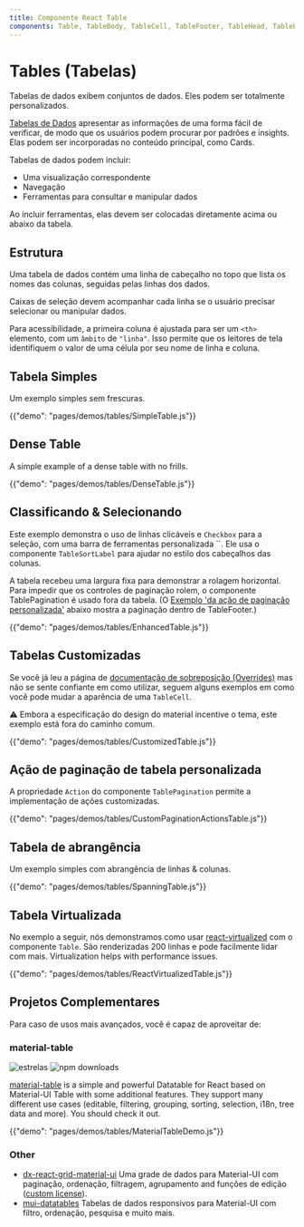 ```yaml
---
title: Componente React Table
components: Table, TableBody, TableCell, TableFooter, TableHead, TablePagination, TableRow, TableSortLabel
---
```

# Tables (Tabelas)

<p class="description">Tabelas de dados exibem conjuntos de dados. Eles podem ser totalmente personalizados.</p>

[Tabelas de Dados](https://material.io/design/components/data-tables.html) apresentar as informações de uma forma fácil de verificar, de modo que os usuários podem procurar por padrões e insights. Elas podem ser incorporadas no conteúdo principal, como Cards.

Tabelas de dados podem incluir:

- Uma visualização correspondente
- Navegação
- Ferramentas para consultar e manipular dados

Ao incluir ferramentas, elas devem ser colocadas diretamente acima ou abaixo da tabela.

## Estrutura

Uma tabela de dados contém uma linha de cabeçalho no topo que lista os nomes das colunas, seguidas pelas linhas dos dados.

Caixas de seleção devem acompanhar cada linha se o usuário precisar selecionar ou manipular dados.

Para acessibilidade, a primeira coluna é ajustada para ser um `<th>` elemento, com um `âmbito` de `"linha"`. Isso permite que os leitores de tela identifiquem o valor de uma célula por seu nome de linha e coluna.

## Tabela Simples

Um exemplo simples sem frescuras.

{{"demo": "pages/demos/tables/SimpleTable.js"}}

## Dense Table

A simple example of a dense table with no frills.

{{"demo": "pages/demos/tables/DenseTable.js"}}

## Classificando & Selecionando

Este exemplo demonstra o uso de linhas clicáveis e `Checkbox` para a seleção, com uma barra de ferramentas personalizada ``. Ele usa o componente `TableSortLabel` para ajudar no estilo dos cabeçalhos das colunas.

A tabela recebeu uma largura fixa para demonstrar a rolagem horizontal. Para impedir que os controles de paginação rolem, o componente TablePagination é usado fora da tabela. (O [Exemplo 'da ação de paginação personalizada'](#custom-table-pagination-action) abaixo mostra a paginação dentro de TableFooter.)

{{"demo": "pages/demos/tables/EnhancedTable.js"}}

## Tabelas Customizadas

Se você já leu a página de [documentação de sobreposição (Overrides)](/customization/overrides/) mas não se sente confiante em como utilizar, seguem alguns exemplos em como você pode mudar a aparência de uma `TableCell`.

⚠️ Embora a especificação do design do material incentive o tema, este exemplo está fora do caminho comum.

{{"demo": "pages/demos/tables/CustomizedTable.js"}}

## Ação de paginação de tabela personalizada

A propriedade `Action` do componente `TablePagination` permite a implementação de ações customizadas.

{{"demo": "pages/demos/tables/CustomPaginationActionsTable.js"}}

## Tabela de abrangência

Um exemplo simples com abrangência de linhas & colunas.

{{"demo": "pages/demos/tables/SpanningTable.js"}}

## Tabela Virtualizada

No exemplo a seguir, nós demonstramos como usar [react-virtualized](https://github.com/bvaughn/react-virtualized) com o componente `Table`. São renderizadas 200 linhas e pode facilmente lidar com mais. Virtualization helps with performance issues.

{{"demo": "pages/demos/tables/ReactVirtualizedTable.js"}}

## Projetos Complementares

Para caso de usos mais avançados, você é capaz de aproveitar de:

### material-table

![estrelas](https://img.shields.io/github/stars/mbrn/material-table.svg?style=social&label=Stars) ![npm downloads](https://img.shields.io/npm/dm/material-table.svg)

[material-table](https://github.com/mbrn/material-table) is a simple and powerful Datatable for React based on Material-UI Table with some additional features. They support many different use cases (editable, filtering, grouping, sorting, selection, i18n, tree data and more). You should check it out.

{{"demo": "pages/demos/tables/MaterialTableDemo.js"}}

### Other

- [dx-react-grid-material-ui](https://devexpress.github.io/devextreme-reactive/react/grid/) Uma grade de dados para Material-UI com paginação, ordenação, filtragem, agrupamento and funções de edição ([custom license](https://js.devexpress.com/licensing/)).
- [mui-datatables](https://github.com/gregnb/mui-datatables) Tabelas de dados responsivos para Material-UI com filtro, ordenação, pesquisa e muito mais.